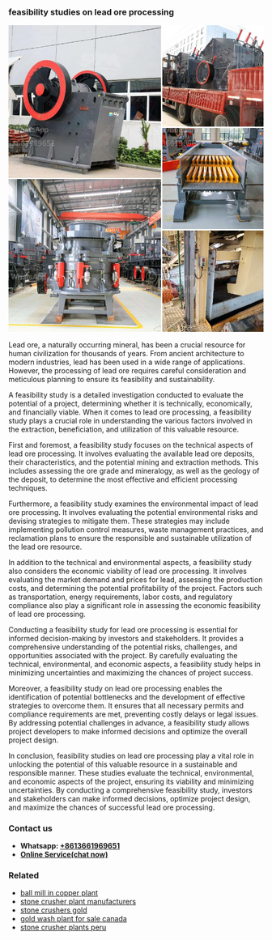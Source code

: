 <h3>feasibility studies on lead ore processing</h3><img src='1708309480.jpg' alt=''><p>Lead ore, a naturally occurring mineral, has been a crucial resource for human civilization for thousands of years. From ancient architecture to modern industries, lead has been used in a wide range of applications. However, the processing of lead ore requires careful consideration and meticulous planning to ensure its feasibility and sustainability.</p><p>A feasibility study is a detailed investigation conducted to evaluate the potential of a project, determining whether it is technically, economically, and financially viable. When it comes to lead ore processing, a feasibility study plays a crucial role in understanding the various factors involved in the extraction, beneficiation, and utilization of this valuable resource.</p><p>First and foremost, a feasibility study focuses on the technical aspects of lead ore processing. It involves evaluating the available lead ore deposits, their characteristics, and the potential mining and extraction methods. This includes assessing the ore grade and mineralogy, as well as the geology of the deposit, to determine the most effective and efficient processing techniques.</p><p>Furthermore, a feasibility study examines the environmental impact of lead ore processing. It involves evaluating the potential environmental risks and devising strategies to mitigate them. These strategies may include implementing pollution control measures, waste management practices, and reclamation plans to ensure the responsible and sustainable utilization of the lead ore resource.</p><p>In addition to the technical and environmental aspects, a feasibility study also considers the economic viability of lead ore processing. It involves evaluating the market demand and prices for lead, assessing the production costs, and determining the potential profitability of the project. Factors such as transportation, energy requirements, labor costs, and regulatory compliance also play a significant role in assessing the economic feasibility of lead ore processing.</p><p>Conducting a feasibility study for lead ore processing is essential for informed decision-making by investors and stakeholders. It provides a comprehensive understanding of the potential risks, challenges, and opportunities associated with the project. By carefully evaluating the technical, environmental, and economic aspects, a feasibility study helps in minimizing uncertainties and maximizing the chances of project success.</p><p>Moreover, a feasibility study on lead ore processing enables the identification of potential bottlenecks and the development of effective strategies to overcome them. It ensures that all necessary permits and compliance requirements are met, preventing costly delays or legal issues. By addressing potential challenges in advance, a feasibility study allows project developers to make informed decisions and optimize the overall project design.</p><p>In conclusion, feasibility studies on lead ore processing play a vital role in unlocking the potential of this valuable resource in a sustainable and responsible manner. These studies evaluate the technical, environmental, and economic aspects of the project, ensuring its viability and minimizing uncertainties. By conducting a comprehensive feasibility study, investors and stakeholders can make informed decisions, optimize project design, and maximize the chances of successful lead ore processing.</p><h3>Contact us</h3><ul><li><strong>Whatsapp:&nbsp;<a href="https://wa.me/8613661969651">+8613661969651</a></strong></li><li><a href="https://swt.shibang-china.com/?git&amp;zhl&amp;feasibility studies on lead ore processing"><strong>Online Service(chat now)</strong></a></li></ul><h3>Related</h3><ul><li><a href='ball mill in copper plant.md'>ball mill in copper plant</a></li><li><a href='stone crusher plant manufacturers.md'>stone crusher plant manufacturers</a></li><li><a href='stone crushers gold.md'>stone crushers gold</a></li><li><a href='gold wash plant for sale canada.md'>gold wash plant for sale canada</a></li><li><a href='stone crusher plants peru.md'>stone crusher plants peru</a></li></ul>